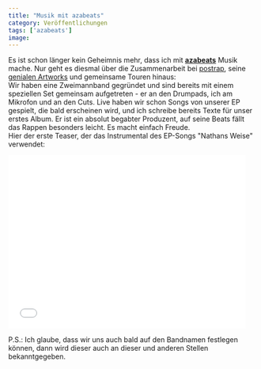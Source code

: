 ```yaml
---
title: "Musik mit azabeats"
category: Veröffentlichungen
tags: ['azabeats']
image: 
---
```


Es ist schon länger kein Geheimnis mehr, dass ich mit [**azabeats**](http://azabeats.de/) Musik mache. Nur geht es diesmal über die Zusammenarbeit bei [postrap](http://www.postrap.de), seine [genialen Artworks](/musik/filmmusik) und gemeinsame Touren hinaus:  
Wir haben eine Zweimannband gegründet und sind bereits mit einem speziellen Set gemeinsam aufgetreten - er an den Drumpads, ich am Mikrofon und an den Cuts. Live haben wir schon Songs von unserer EP gespielt, die bald erscheinen wird, und ich schreibe bereits Texte für unser erstes Album. Er ist ein absolut begabter Produzent, auf seine Beats fällt das Rappen besonders leicht. Es macht einfach Freude.  
Hier der erste Teaser, der das Instrumental des EP-Songs "Nathans Weise" verwendet:  
<iframe width="480" height="350" src="//www.youtube.com/embed/sKmKYYIYbOI" frameborder="0" allowfullscreen></iframe>
  
P.S.: Ich glaube, dass wir uns auch bald auf den Bandnamen festlegen können, dann wird dieser auch an dieser und anderen Stellen bekanntgegeben.